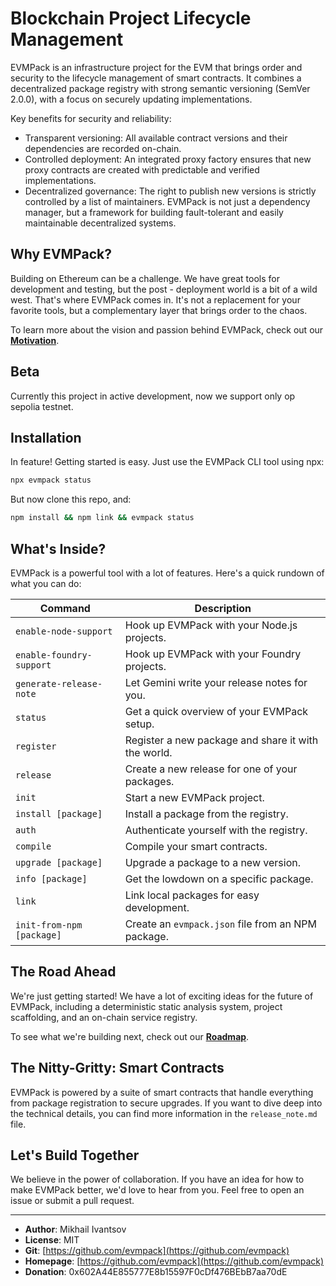 # Blockchain Project Lifecycle Management

EVMPack is an infrastructure project for the EVM that brings order and security to the lifecycle management of smart contracts. It combines a decentralized package registry with strong semantic versioning (SemVer 2.0.0), with a focus on securely updating implementations.

Key benefits for security and reliability:
- Transparent versioning: All available contract versions and their dependencies are recorded on-chain.
- Controlled deployment: An integrated proxy factory ensures that new proxy contracts are created with predictable and verified implementations.
- Decentralized governance: The right to publish new versions is strictly controlled by a list of maintainers. EVMPack is not just a dependency manager, but a framework for building fault-tolerant and easily maintainable decentralized systems.

## Why EVMPack?

Building on Ethereum can be a challenge. We have great tools for development and testing, but the post - deployment world is a bit of a wild west. That's where EVMPack comes in. It's not a replacement for your favorite tools, but a complementary layer that brings order to the chaos.

To learn more about the vision and passion behind EVMPack, check out our [**Motivation**](./MOTIVATION.md).

## Beta 

Currently this project in active development, now we support only op sepolia testnet. 

## Installation
In feature!
Getting started is easy. Just use the EVMPack CLI tool using npx:

```bash
npx evmpack status
```

But now clone this repo, and:

```bash
npm install && npm link && evmpack status
```

## What's Inside?

EVMPack is a powerful tool with a lot of features. Here's a quick rundown of what you can do:

| Command | Description |
|---|---|
| `enable-node-support` | Hook up EVMPack with your Node.js projects. |
| `enable-foundry-support` | Hook up EVMPack with your Foundry projects. |
| `generate-release-note` | Let Gemini write your release notes for you. |
| `status` | Get a quick overview of your EVMPack setup. |
| `register` | Register a new package and share it with the world. |
| `release` | Create a new release for one of your packages. |
| `init` | Start a new EVMPack project. |
| `install [package]` | Install a package from the registry. |
| `auth` | Authenticate yourself with the registry. |
| `compile` | Compile your smart contracts. |
| `upgrade [package]` | Upgrade a package to a new version. |
| `info [package]` | Get the lowdown on a specific package. |
| `link` | Link local packages for easy development. |
| `init-from-npm [package]` | Create an `evmpack.json` file from an NPM package. |

## The Road Ahead

We're just getting started! We have a lot of exciting ideas for the future of EVMPack, including a deterministic static analysis system, project scaffolding, and an on-chain service registry.

To see what we're building next, check out our [**Roadmap**](./ROADMAP.md).

## The Nitty-Gritty: Smart Contracts

EVMPack is powered by a suite of smart contracts that handle everything from package registration to secure upgrades. If you want to dive deep into the technical details, you can find more information in the `release_note.md` file.

## Let's Build Together

We believe in the power of collaboration. If you have an idea for how to make EVMPack better, we'd love to hear from you. Feel free to open an issue or submit a pull request.

---

*   **Author**: Mikhail Ivantsov
*   **License**: MIT
*   **Git**: [https://github.com/evmpack](https://github.com/evmpack)
*   **Homepage**: [https://github.com/evmpack](https://github.com/evmpack)
*   **Donation**: 0x602A44E855777E8b15597F0cDf476BEbB7aa70dE